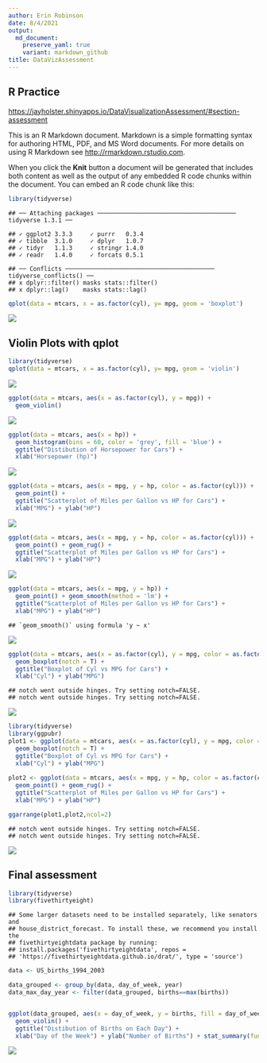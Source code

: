 ```yaml
---
author: Erin Robinson
date: 8/4/2021
output:
  md_document:
    preserve_yaml: true
    variant: markdown_github
title: DataVizAssessment
---
```


## R Practice

<https://jayholster.shinyapps.io/DataVisualizationAssessment/#section-assessment>

This is an R Markdown document. Markdown is a simple formatting syntax
for authoring HTML, PDF, and MS Word documents. For more details on
using R Markdown see <http://rmarkdown.rstudio.com>.

When you click the **Knit** button a document will be generated that
includes both content as well as the output of any embedded R code
chunks within the document. You can embed an R code chunk like this:

``` r
library(tidyverse)
```

    ## ── Attaching packages ─────────────────────────────────────── tidyverse 1.3.1 ──

    ## ✓ ggplot2 3.3.3     ✓ purrr   0.3.4
    ## ✓ tibble  3.1.0     ✓ dplyr   1.0.7
    ## ✓ tidyr   1.1.3     ✓ stringr 1.4.0
    ## ✓ readr   1.4.0     ✓ forcats 0.5.1

    ## ── Conflicts ────────────────────────────────────────── tidyverse_conflicts() ──
    ## x dplyr::filter() masks stats::filter()
    ## x dplyr::lag()    masks stats::lag()

``` r
qplot(data = mtcars, x = as.factor(cyl), y= mpg, geom = 'boxplot')
```

![](R_codeexample_files/figure-markdown_github/unnamed-chunk-1-1.png)

## Violin Plots with qplot

``` r
library(tidyverse)
qplot(data = mtcars, x = as.factor(cyl), y= mpg, geom = 'violin')
```

![](R_codeexample_files/figure-markdown_github/unnamed-chunk-2-1.png)

``` r
ggplot(data = mtcars, aes(x = as.factor(cyl), y = mpg)) + 
  geom_violin()
```

![](R_codeexample_files/figure-markdown_github/unnamed-chunk-3-1.png)

``` r
ggplot(data = mtcars, aes(x = hp)) + 
  geom_histogram(bins = 60, color = 'grey', fill = 'blue') + 
  ggtitle("Distibution of Horsepower for Cars") + 
  xlab("Horsepower (hp)") 
```

![](R_codeexample_files/figure-markdown_github/unnamed-chunk-4-1.png)

``` r
ggplot(data = mtcars, aes(x = mpg, y = hp, color = as.factor(cyl))) + 
  geom_point() + 
  ggtitle("Scatterplot of Miles per Gallon vs HP for Cars") + 
  xlab("MPG") + ylab("HP")
```

![](R_codeexample_files/figure-markdown_github/unnamed-chunk-5-1.png)

``` r
ggplot(data = mtcars, aes(x = mpg, y = hp, color = as.factor(cyl))) + 
  geom_point() + geom_rug() +
  ggtitle("Scatterplot of Miles per Gallon vs HP for Cars") + 
  xlab("MPG") + ylab("HP")
```

![](R_codeexample_files/figure-markdown_github/unnamed-chunk-6-1.png)

``` r
ggplot(data = mtcars, aes(x = mpg, y = hp)) + 
  geom_point() + geom_smooth(method = 'lm') +
  ggtitle("Scatterplot of Miles per Gallon vs HP for Cars") + 
  xlab("MPG") + ylab("HP")
```

    ## `geom_smooth()` using formula 'y ~ x'

![](R_codeexample_files/figure-markdown_github/unnamed-chunk-7-1.png)

``` r
ggplot(data = mtcars, aes(x = as.factor(cyl), y = mpg, color = as.factor(cyl))) + 
  geom_boxplot(notch = T) +
  ggtitle("Boxplot of Cyl vs MPG for Cars") + 
  xlab("Cyl") + ylab("MPG")
```

    ## notch went outside hinges. Try setting notch=FALSE.
    ## notch went outside hinges. Try setting notch=FALSE.

![](R_codeexample_files/figure-markdown_github/unnamed-chunk-8-1.png)

``` r
library(tidyverse)
library(ggpubr)
plot1 <- ggplot(data = mtcars, aes(x = as.factor(cyl), y = mpg, color = as.factor(cyl))) + 
  geom_boxplot(notch = T) +
  ggtitle("Boxplot of Cyl vs MPG for Cars") + 
  xlab("Cyl") + ylab("MPG")
  
plot2 <- ggplot(data = mtcars, aes(x = mpg, y = hp, color = as.factor(cyl))) + 
  geom_point() + geom_rug() +
  ggtitle("Scatterplot of Miles per Gallon vs HP for Cars") + 
  xlab("MPG") + ylab("HP")

ggarrange(plot1,plot2,ncol=2)
```

    ## notch went outside hinges. Try setting notch=FALSE.
    ## notch went outside hinges. Try setting notch=FALSE.

![](R_codeexample_files/figure-markdown_github/unnamed-chunk-9-1.png)

## Final assessment

``` r
library(tidyverse)
library(fivethirtyeight)
```

    ## Some larger datasets need to be installed separately, like senators and
    ## house_district_forecast. To install these, we recommend you install the
    ## fivethirtyeightdata package by running:
    ## install.packages('fivethirtyeightdata', repos =
    ## 'https://fivethirtyeightdata.github.io/drat/', type = 'source')

``` r
data <- US_births_1994_2003

data_grouped <- group_by(data, day_of_week, year)
data_max_day_year <- filter(data_grouped, births==max(births))


ggplot(data_grouped, aes(x = day_of_week, y = births, fill = day_of_week)) +
  geom_violin() + 
  ggtitle("Distibution of Births on Each Day") + 
  xlab("Day of the Week") + ylab("Number of Births") + stat_summary(fun = mean, geom = "point", color = 'white') + labs(fill='Day') 
```

![](R_codeexample_files/figure-markdown_github/unnamed-chunk-10-1.png)

## 
